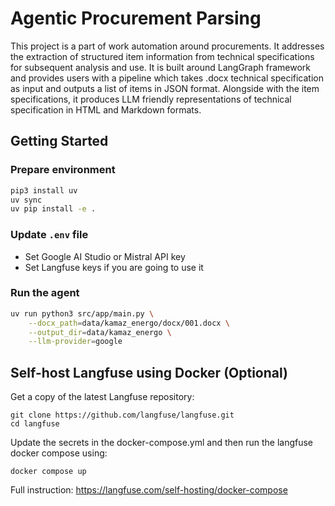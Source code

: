 # Agentic Procurement Parsing

This project is a part of work automation around procurements. It addresses the extraction of structured item information from technical specifications for subsequent analysis and use. It is built around LangGraph framework and provides users with a pipeline which takes .docx technical specification as input and outputs a list of items in JSON format. Alongside with the item specifications, it produces LLM friendly representations of technical specification in HTML and Markdown formats.

## Getting Started

### Prepare environment

```bash
pip3 install uv
uv sync
uv pip install -e .
```

### Update `.env` file

- Set Google AI Studio or Mistral API key
- Set Langfuse keys if you are going to use it

### Run the agent

```bash
uv run python3 src/app/main.py \
    --docx_path=data/kamaz_energo/docx/001.docx \
    --output_dir=data/kamaz_energo \
    --llm-provider=google
```

## Self-host Langfuse using Docker (Optional)

Get a copy of the latest Langfuse repository:

```
git clone https://github.com/langfuse/langfuse.git
cd langfuse
```

Update the secrets in the docker-compose.yml and then run the langfuse docker compose using:

```
docker compose up
```

Full instruction: https://langfuse.com/self-hosting/docker-compose

